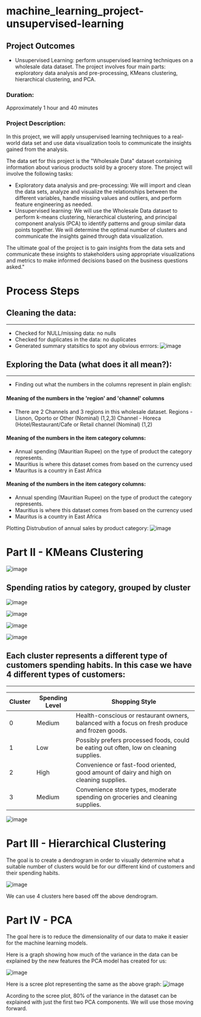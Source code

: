 # machine_learning_project-unsupervised-learning

## Project Outcomes
- Unsupervised Learning: perform unsupervised learning techniques on a wholesale data dataset. The project involves four main parts: exploratory data analysis and pre-processing, KMeans clustering, hierarchical clustering, and PCA.
### Duration:
Approximately 1 hour and 40 minutes
### Project Description:
In this project, we will apply unsupervised learning techniques to a real-world data set and use data visualization tools to communicate the insights gained from the analysis.

The data set for this project is the "Wholesale Data" dataset containing information about various products sold by a grocery store.
The project will involve the following tasks:

-	Exploratory data analysis and pre-processing: We will import and clean the data sets, analyze and visualize the relationships between the different variables, handle missing values and outliers, and perform feature engineering as needed.
-	Unsupervised learning: We will use the Wholesale Data dataset to perform k-means clustering, hierarchical clustering, and principal component analysis (PCA) to identify patterns and group similar data points together. We will determine the optimal number of clusters and communicate the insights gained through data visualization.

The ultimate goal of the project is to gain insights from the data sets and communicate these insights to stakeholders using appropriate visualizations and metrics to make informed decisions based on the business questions asked."

# Process Steps
## Cleaning the data:

---
- Checked for NULL/missing data: no nulls
- Checked for duplicates in the data: no duplicates
- Generated summary statsitics to spot any obvious errrors:
![image](https://github.com/Christopher-DSA/Unsupervised-Learning-Project/assets/132075292/f5ad5388-e8ea-4b9c-b255-a5373dbf648e)
  
## Exploring the Data (what does it all mean?):

---

- Finding out what the numbers in the columns represent in plain english:

####  Meaning of the numbers in the 'region' and 'channel' columns
- There are 2 Channels and 3 regions in this wholesale dataset.
Regions - Lisnon, Oporto or Other (Nominal) (1,2,3)
Channel - Horeca (Hotel/Restaurant/Cafe or Retail channel (Nominal) (1,2)

#### Meaning of the numbers in the item category columns:
- Annual spending (Mauritian Rupee) on the type of product the category represents.
- Mauritius is where this dataset comes from based on the currency used
- Mauritus is a country in East Africa

 #### Meaning of the numbers in the item category columns:

- Annual spending (Mauritian Rupee) on the type of product the category represents.
- Mauritius is where this dataset comes from based on the currency used
- Mauritus is a country in East Africa

Plotting Distrubution of annual sales by product category:
![image](https://github.com/Christopher-DSA/Unsupervised-Learning-Project/assets/132075292/eed086e1-8da2-467d-b217-15b6cdbf5727)

# Part II - KMeans Clustering
![image](https://github.com/Christopher-DSA/Unsupervised-Learning-Project/assets/132075292/d9471382-88a6-4074-ae43-da654194db22)


## Spending ratios by category, grouped by cluster
![image](https://github.com/Christopher-DSA/Unsupervised-Learning-Project/assets/132075292/9385a267-39fa-4a2e-824f-184363288b9c)

![image](https://github.com/Christopher-DSA/Unsupervised-Learning-Project/assets/132075292/6278356c-f390-430e-bf33-edf66b2d98bd)

![image](https://github.com/Christopher-DSA/Unsupervised-Learning-Project/assets/132075292/6a5e5a6a-ba22-4362-b287-21e32e7448d5)

![image](https://github.com/Christopher-DSA/Unsupervised-Learning-Project/assets/132075292/4e3c1589-61c0-40b8-9d05-0cfc5d0a9e9a)

## Each cluster represents a different type of customers spending habits. In this case we have 4 different types of customers:
---

| Cluster | Spending Level  | Shopping Style                                                                                      |
|---------|-----------------|-----------------------------------------------------------------------------------------------------|
| 0       | Medium            | Health-conscious or restaurant owners, balanced with a focus on fresh produce and frozen goods.      |
| 1       | Low             | Possibly prefers processed foods, could be eating out often, low on cleaning supplies.                |
| 2       | High        | Convenience or fast-food oriented, good amount of dairy and high on cleaning supplies.                |
| 3       | Medium            | Convenience store types, moderate spending on groceries and cleaning supplies.                        |


![image](https://github.com/Christopher-DSA/Unsupervised-Learning-Project/assets/132075292/2d71f379-5c84-4bd9-80c5-a94f60ba8e43)


# Part III - Hierarchical Clustering 

The goal is to create a dendrogram in order to visually determine what a suitable number of clusters would be for our different kind of customers and their spending habits.

![image](https://github.com/Christopher-DSA/Unsupervised-Learning-Project/assets/132075292/32c83578-b4f5-436a-a917-ea5c7c18fced)

We can use 4 clusters here based off the above dendrogram.

# Part IV - PCA

The goal here is to reduce the dimensionality of our data to make it easier for the machine learning models.

Here is a graph showing how much of the variance in the data can be explained by the new features the PCA model has created for us:

![image](https://github.com/Christopher-DSA/Unsupervised-Learning-Project/assets/132075292/1e979933-f26f-4ede-bcbc-756ea1e8706a)

Here is a scree plot representing the same as the above graph:
![image](https://github.com/Christopher-DSA/Unsupervised-Learning-Project/assets/132075292/23853d15-2677-44f5-92d3-6d3ce76a245e)

Acording to the scree plot, 80% of the variance in the dataset can be explained with just the first two PCA components. We will use those moving forward.


